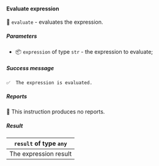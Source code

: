 #### Evaluate expression

🔧 `evaluate` - evaluates the expression.

##### Parameters

* 📦 `expression` of type `str` - the expression to evaluate;

<!-- or...
🚫 This instruction takes no parameters.
-->

##### Success message

```
✅  The expression is evaluated.
```

##### Reports

🚫 This instruction produces no reports.

##### Result

| `result` of type `any` |
| :--------------------: |
| The expression result  |

<!-- or...
🚫 This instruction returns no result.
-->